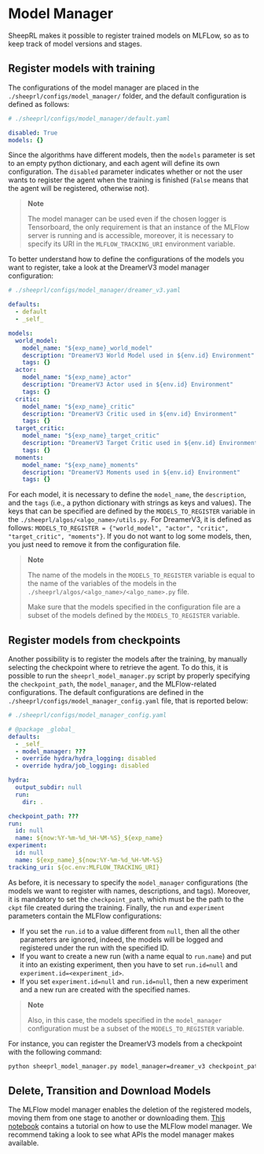 # Model Manager

SheepRL makes it possible to register trained models on MLFLow, so as to keep track of model versions and stages.

## Register models with training
The configurations of the model manager are placed in the `./sheeprl/configs/model_manager/` folder, and the default configuration is defined as follows:
```yaml
# ./sheeprl/configs/model_manager/default.yaml

disabled: True
models: {}
```
Since the algorithms have different models, then the `models` parameter is set to an empty python dictionary, and each agent will define its own configuration. The `disabled` parameter indicates whether or not the user wants to register the agent when the training is finished (`False` means that the agent will be registered, otherwise not).

> **Note**
>
> The model manager can be used even if the chosen logger is Tensorboard, the only requirement is that an instance of the MLFlow server is running and is accessible, moreover, it is necessary to specify its URI in the `MLFLOW_TRACKING_URI` environment variable.

To better understand how to define the configurations of the models you want to register, take a look at the DreamerV3 model manager configuration:
```yaml
# ./sheeprl/configs/model_manager/dreamer_v3.yaml

defaults:
  - default
  - _self_

models: 
  world_model:
    model_name: "${exp_name}_world_model"
    description: "DreamerV3 World Model used in ${env.id} Environment"
    tags: {}
  actor:
    model_name: "${exp_name}_actor"
    description: "DreamerV3 Actor used in ${env.id} Environment"
    tags: {}
  critic:
    model_name: "${exp_name}_critic"
    description: "DreamerV3 Critic used in ${env.id} Environment"
    tags: {}
  target_critic:
    model_name: "${exp_name}_target_critic"
    description: "DreamerV3 Target Critic used in ${env.id} Environment"
    tags: {}
  moments:
    model_name: "${exp_name}_moments"
    description: "DreamerV3 Moments used in ${env.id} Environment"
    tags: {}
```
For each model, it is necessary to define the `model_name`, the `description`, and the `tags` (i.e., a python dictionary with strings as keys and values). The keys that can be specified are defined by the `MODELS_TO_REGISTER` variable in the `./sheeprl/algos/<algo_name>/utils.py`. For DreamerV3, it is defined as follows: `MODELS_TO_REGISTER = {"world_model", "actor", "critic", "target_critic", "moments"}`.
If you do not want to log some models, then, you just need to remove it from the configuration file.

> **Note**
>
> The name of the models in the `MODELS_TO_REGISTER` variable is equal to the name of the variables of the models in the `./sheeprl/algos/<algo_name>/<algo_name>.py` file.
>
> Make sure that the models specified in the configuration file are a subset of the models defined by the `MODELS_TO_REGISTER` variable.

## Register models from checkpoints
Another possibility is to register the models after the training, by manually selecting the checkpoint where to retrieve the agent. To do this, it is possible to run the `sheeprl_model_manager.py` script by properly specifying the `checkpoint_path`, the `model_manager`, and the MLFlow-related configurations.
The default configurations are defined in the `./sheeprl/configs/model_manager_config.yaml` file, that is reported below:
```yaml
# ./sheeprl/configs/model_manager_config.yaml

# @package _global_
defaults:
  - _self_
  - model_manager: ???
  - override hydra/hydra_logging: disabled
  - override hydra/job_logging: disabled

hydra:
  output_subdir: null
  run:
    dir: .

checkpoint_path: ???
run:
  id: null
  name: ${now:%Y-%m-%d_%H-%M-%S}_${exp_name}
experiment:
  id: null
  name: ${exp_name}_${now:%Y-%m-%d_%H-%M-%S}
tracking_uri: ${oc.env:MLFLOW_TRACKING_URI}
```

As before, it is necessary to specify the `model_manager` configurations (the models we want to register with names, descriptions, and tags). Moreover, it is mandatory to set the `checkpoint_path`, which must be the path to the `ckpt` file created during the training. Finally, the `run` and `experiment` parameters contain the MLFlow configurations:
* If you set the `run.id` to a value different from `null`, then all the other parameters are ignored, indeed, the models will be logged and registered under the run with the specified ID.
* If you want to create a new run (with a name equal to `run.name`) and put it into an existing experiment, then you have to set `run.id=null` and `experiment.id=<experiment_id>`.
* If you set `experiment.id=null` and `run.id=null`, then a new experiment and a new run are created with the specified names.

> **Note**
>
> Also, in this case, the models specified in the `model_manager` configuration must be a subset of the `MODELS_TO_REGISTER` variable.

For instance, you can register the DreamerV3 models from a checkpoint with the following command:

```bash
python sheeprl_model_manager.py model_manager=dreamer_v3 checkpoint_path=/path/to/checkpoint.ckpt
```

## Delete, Transition and Download Models
The MLFlow model manager enables the deletion of the registered models, moving them from one stage to another or downloading them.
[This notebook](../examples/model_manager.ipynb) contains a tutorial on how to use the MLFlow model manager. We recommend taking a look to see what APIs the model manager makes available.
